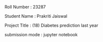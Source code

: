 Roll Number       :  23287

Student Name      :  Prakriti Jaiswal

Project Title     :   (18) Diabetes prediction last year

submission mode : jupyter notebook

